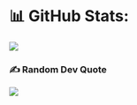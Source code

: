 
# 📊 GitHub Stats:
![](https://github-readme-streak-stats.herokuapp.com/?user=0COttonBuds&theme=dark&hide_border=false)<br/>


### ✍️ Random Dev Quote
![](https://quotes-github-readme.vercel.app/api?type=horizontal&theme=radical)

<!-- Proudly created with GPRM ( https://gprm.itsvg.in ) -->
